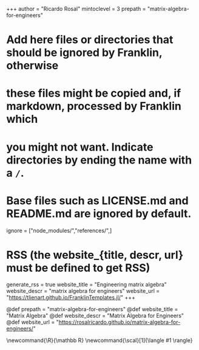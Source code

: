 <!--
Add here global page variables to use throughout your website.
-->

+++
author = "Ricardo Rosal"
mintoclevel = 3
prepath = "matrix-algebra-for-engineers"

# Add here files or directories that should be ignored by Franklin, otherwise
# these files might be copied and, if markdown, processed by Franklin which
# you might not want. Indicate directories by ending the name with a `/`.
# Base files such as LICENSE.md and README.md are ignored by default.
ignore = ["node_modules/","references/",]

# RSS (the website_{title, descr, url} must be defined to get RSS)
generate_rss = true
website_title = "Engineering matrix algebra"
website_descr = "matrix algebra for engineers"
website_url   = "https://tlienart.github.io/FranklinTemplates.jl/"
+++

@def prepath = "matrix-algebra-for-engineers"
@def website_title = "Matrix Algebra"
@def website_descr = "Matrix Algebra for Engineers"
@def website_url = "https://rosalricardo.github.io/matrix-algebra-for-engineers/"

<!--
Add here global latex commands to use throughout your pages.
-->
\newcommand{\R}{\mathbb R}
\newcommand{\scal}[1]{\langle #1 \rangle}
